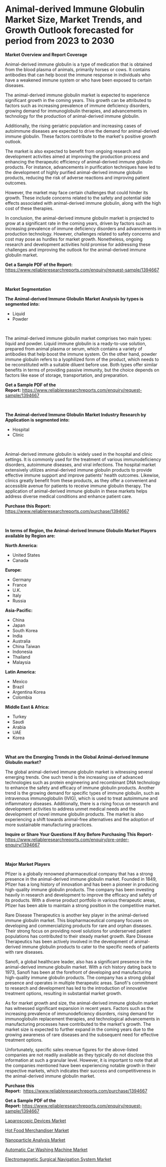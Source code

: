 <p><h1>Animal-derived Immune Globulin Market Size, Market Trends, and Growth Outlook forecasted for period from 2023 to 2030</h1></p><p><strong>Market Overview and Report Coverage</strong></p>
<p><p>Animal-derived immune globulin is a type of medication that is obtained from the blood plasma of animals, primarily horses or cows. It contains antibodies that can help boost the immune response in individuals who have a weakened immune system or who have been exposed to certain diseases.</p><p>The animal-derived immune globulin market is expected to experience significant growth in the coming years. This growth can be attributed to factors such as increasing prevalence of immune deficiency disorders, growing demand for immunoglobulin therapies, and advancements in technology for the production of animal-derived immune globulin.</p><p>Additionally, the rising geriatric population and increasing cases of autoimmune diseases are expected to drive the demand for animal-derived immune globulin. These factors contribute to the market's positive growth outlook.</p><p>The market is also expected to benefit from ongoing research and development activities aimed at improving the production process and enhancing the therapeutic efficiency of animal-derived immune globulin products. For instance, advancements in purification techniques have led to the development of highly purified animal-derived immune globulin products, reducing the risk of adverse reactions and improving patient outcomes.</p><p>However, the market may face certain challenges that could hinder its growth. These include concerns related to the safety and potential side effects associated with animal-derived immune globulin, along with the high cost of these therapies.</p><p>In conclusion, the animal-derived immune globulin market is projected to grow at a significant rate in the coming years, driven by factors such as increasing prevalence of immune deficiency disorders and advancements in production technology. However, challenges related to safety concerns and cost may pose as hurdles for market growth. Nonetheless, ongoing research and development activities hold promise for addressing these challenges and improving the outlook for the animal-derived immune globulin market.</p></p>
<p><strong>Get a Sample PDF of the Report:</strong> <a href="https://www.reliableresearchreports.com/enquiry/request-sample/1394667">https://www.reliableresearchreports.com/enquiry/request-sample/1394667</a></p>
<p>&nbsp;</p>
<p><strong>Market Segmentation</strong></p>
<p><strong>The Animal-derived Immune Globulin Market Analysis by types is segmented into:</strong></p>
<p><ul><li>Liquid</li><li>Powder</li></ul></p>
<p>&nbsp;</p>
<p><p>The animal-derived immune globulin market comprises two main types: liquid and powder. Liquid immune globulin is a ready-to-use solution, prepared from animal plasma or serum, which contains a variety of antibodies that help boost the immune system. On the other hand, powder immune globulin refers to a lyophilized form of the product, which needs to be reconstituted with a suitable diluent before use. Both types offer similar benefits in terms of providing passive immunity, but the choice depends on factors like ease of storage, transportation, and preparation.</p></p>
<p><strong>Get a Sample PDF of the Report:</strong>&nbsp;<a href="https://www.reliableresearchreports.com/enquiry/request-sample/1394667">https://www.reliableresearchreports.com/enquiry/request-sample/1394667</a></p>
<p>&nbsp;</p>
<p><strong>The Animal-derived Immune Globulin Market Industry Research by Application is segmented into:</strong></p>
<p><ul><li>Hospital</li><li>Clinic</li></ul></p>
<p>&nbsp;</p>
<p><p>Animal-derived immune globulin is widely used in the hospital and clinic settings. It is commonly used for the treatment of various immunodeficiency disorders, autoimmune diseases, and viral infections. The hospital market extensively utilizes animal-derived immune globulin products to provide effective immune support and improve patients' health outcomes. Likewise, clinics greatly benefit from these products, as they offer a convenient and accessible avenue for patients to receive immune globulin therapy. The application of animal-derived immune globulin in these markets helps address diverse medical conditions and enhance patient care.</p></p>
<p><strong>Purchase this Report:</strong>&nbsp; <a href="https://www.reliableresearchreports.com/purchase/1394667">https://www.reliableresearchreports.com/purchase/1394667</a></p>
<p>&nbsp;</p>
<p><strong>In terms of Region, the Animal-derived Immune Globulin Market Players available by Region are:</strong></p>
<p>
    <p> <strong> North America: </strong>
        <ul>
            <li>United States</li>
            <li>Canada</li>
        </ul>
        </p> 
    <p> <strong> Europe: </strong>
        <ul>
            <li>Germany</li>
            <li>France</li>
            <li>U.K.</li>
            <li>Italy</li>
            <li>Russia</li>
        </ul>
        </p> 
    <p> <strong> Asia-Pacific: </strong>
        <ul>
            <li>China</li>
            <li>Japan</li>
            <li>South Korea</li>
            <li>India</li>
            <li>Australia</li>
            <li>China Taiwan</li>
            <li>Indonesia</li>
            <li>Thailand</li>
            <li>Malaysia</li>
        </ul>
        </p> 
    <p> <strong> Latin America: </strong>
        <ul>
            <li>Mexico</li>
            <li>Brazil</li>
            <li>Argentina Korea</li>
            <li>Colombia</li>
        </ul>
        </p> 
    <p> <strong> Middle East & Africa: </strong>
        <ul>
            <li>Turkey</li>
            <li>Saudi</li>
            <li>Arabia</li>
            <li>UAE</li>
            <li>Korea</li>
        </ul>
    </p>
    </p>
<p>&nbsp;</p>
<p><strong>What are the Emerging Trends in the Global Animal-derived Immune Globulin market?</strong></p>
<p><p>The global animal-derived immune globulin market is witnessing several emerging trends. One such trend is the increasing use of advanced technologies such as protein engineering and recombinant DNA technology to enhance the safety and efficacy of immune globulin products. Another trend is the growing demand for specific types of immune globulin, such as intravenous immunoglobulin (IVIG), which is used to treat autoimmune and inflammatory diseases. Additionally, there is a rising focus on research and development activities to address unmet medical needs and the development of novel immune globulin products. The market is also experiencing a shift towards animal-free alternatives and the adoption of more sustainable manufacturing practices.</p></p>
<p><strong>Inquire or Share Your Questions If Any Before Purchasing This Report</strong>- <a href="https://www.reliableresearchreports.com/enquiry/pre-order-enquiry/1394667">https://www.reliableresearchreports.com/enquiry/pre-order-enquiry/1394667</a></p>
<p>&nbsp;</p>
<p><strong>Major Market Players</strong></p>
<p><p>Pfizer is a globally renowned pharmaceutical company that has a strong presence in the animal-derived immune globulin market. Founded in 1849, Pfizer has a long history of innovation and has been a pioneer in producing high-quality immune globulin products. The company has been investing heavily in research and development to improve the efficacy and safety of its products. With a diverse product portfolio in various therapeutic areas, Pfizer has been able to maintain a strong position in the competitive market.</p><p>Rare Disease Therapeutics is another key player in the animal-derived immune globulin market. This biopharmaceutical company focuses on developing and commercializing products for rare and orphan diseases. Their strong focus on providing novel solutions for underserved patient populations has contributed to their steady market growth. Rare Disease Therapeutics has been actively involved in the development of animal-derived immune globulin products to cater to the specific needs of patients with rare diseases.</p><p>Sanofi, a global healthcare leader, also has a significant presence in the animal-derived immune globulin market. With a rich history dating back to 1973, Sanofi has been at the forefront of developing and manufacturing high-quality immune globulin products. The company has a strong global presence and operates in multiple therapeutic areas. Sanofi's commitment to research and development has led to the introduction of innovative treatment options, resulting in substantial market growth.</p><p>As for market growth and size, the animal-derived immune globulin market has witnessed significant expansion in recent years. Factors such as the increasing prevalence of immunodeficiency disorders, rising demand for immunoglobulin replacement therapies, and technological advancements in manufacturing processes have contributed to the market's growth. The market size is expected to further expand in the coming years due to the growing awareness of rare diseases and the subsequent need for effective treatment options.</p><p>Unfortunately, specific sales revenue figures for the above-listed companies are not readily available as they typically do not disclose this information at such a granular level. However, it is important to note that all the companies mentioned have been experiencing notable growth in their respective markets, which indicates their success and competitiveness in the animal-derived immune globulin market.</p></p>
<p><strong>Purchase this Report:</strong>&nbsp;&nbsp;<a href="https://www.reliableresearchreports.com/purchase/1394667">https://www.reliableresearchreports.com/purchase/1394667</a></p>
<p></p>
<p><strong>Get a Sample PDF of the Report:</strong>&nbsp;<a href="https://www.reliableresearchreports.com/enquiry/request-sample/1394667">https://www.reliableresearchreports.com/enquiry/request-sample/1394667</a></p>
<p><p><a href="https://medium.com/@andem140256/laparoscopic-devices-market-size-cagr-trends-2024-2030-2a3cce6bc07a">Laparoscopic Devices Market</a></p><p><a href="https://www.linkedin.com/pulse/hot-food-merchandiser-market-challenges-opportunities-u2k8e/">Hot Food Merchandiser Market</a></p><p><a href="https://www.linkedin.com/pulse/nanoparticle-analysis-market-insights-players-forecast-till-ojwle/">Nanoparticle Analysis Market</a></p><p><a href="https://www.linkedin.com/pulse/automatic-car-washing-machine-market-research-janhe/">Automatic Car Washing Machine Market</a></p><p><a href="https://medium.com/@landis15236/electromagnetic-surgical-navigation-system-market-size-cagr-trends-2024-2030-58e2a0f360f1">Electromagnetic Surgical Navigation System Market</a></p></p>